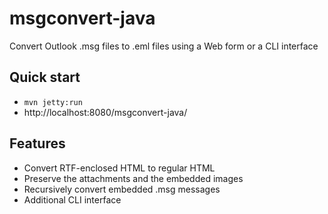 # msgconvert-java
Convert Outlook .msg files to .eml files using a Web form or a CLI interface

## Quick start

* `mvn jetty:run`
* http://localhost:8080/msgconvert-java/

## Features

* Convert RTF-enclosed HTML to regular HTML
* Preserve the attachments and the embedded images
* Recursively convert embedded .msg messages
* Additional CLI interface
